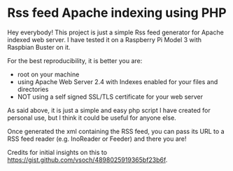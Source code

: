 # Rss feed Apache indexing using PHP

Hey everybody!
This project is just a simple Rss feed generator for Apache indexed web server.
I have tested it on a Raspberry Pi Model 3 with Raspbian Buster on it.

For the best reproducibility, it is better you are:
- root on your machine
- using Apache Web Server 2.4 with Indexes enabled for your files and directories
- NOT using a self signed SSL/TLS certificate for your web server


As said above, it is just a simple and easy php script I have created for personal use, but I think it could be useful for anyone else.

Once generated the xml containing the RSS feed, you can pass its URL to a RSS feed reader (e.g. InoReader or Feeder) and there you are!


Credits for initial insights on this to https://gist.github.com/vsoch/4898025919365bf23b6f.
